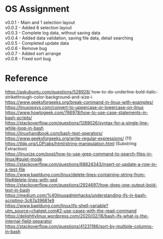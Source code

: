 # OS Assignment

v0.0.1 - Main and 1 selection layout  
v0.0.2 - Added 8 selection layout  
v0.0.3 - Complete log data, without saving data  
v0.0.4 - Added data validation, saving file data, detail searching  
v0.0.5 - Completed update data  
v0.0.6 - Remove bug  
v0.0.7 - Added sort arrange  
v0.0.8 - Fixed sort bug

# Reference

https://askubuntu.com/questions/528928/ how-to-do-underline-bold-italic-strikethrough-color-background-and-size-i  
https://www.geeksforgeeks.org/break-command-in-linux-with-examples/  
https://linuxopsys.com/convert-to-uppercase-or-lowercase-on-linux  
https://www.howtogeek.com/766978/how-to-use-case-statements-in-bash-scripts/  
https://stackoverflow.com/questions/1289026/syntax-for-a-single-line-while-loop-in-bash  
https://linuxhandbook.com/bash-test-operators/  
https://www.geeksforgeeks.org/write-regular-expressions/ (11)  
https://tldp.org/LDP/abs/html/string-manipulation.html (Substring Extraction)  
https://linuxize.com/post/how-to-use-grep-command-to-search-files-in-linux/#quiet-mode  
https://stackoverflow.com/questions/68824343/insert-or-update-a-row-in-a-text-file  
https://www.baeldung.com/linux/delete-lines-containing-string-from-file#delete-lines-with-sed  
https://stackoverflow.com/questions/2924697/how-does-one-output-bold-text-in-bash  
https://medium.com/%40linuxadminhacks/understanding-ifs-in-bash-scripting-3c67a39661e9  
https://www.baeldung.com/linux/ifs-shell-variable?utm_source=chatgpt.com#2-use-cases-with-the-read-command  
https://delightlylinux.wordpress.com/2020/02/16/bash-ifs-what-is-the-internal-field-separator  
https://stackoverflow.com/questions/41231186/sort-by-multiple-columns-in-bash
